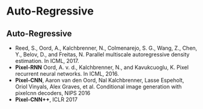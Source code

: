 # Auto-Regressive

## Auto-Regressive
- Reed, S., Oord, A., Kalchbrenner, N., Colmenarejo, S. G., Wang, Z., Chen, Y., Belov, D., and Freitas, N. Parallel multiscale autoregressive density estimation. In ICML, 2017.
- **Pixel-RNN** Oord, A. v. d., Kalchbrenner, N., and Kavukcuoglu, K. Pixel recurrent neural networks. In ICML, 2016.
- **Pixel-CNN**, Aaron van den Oord, Nal Kalchbrenner, Lasse Espeholt, Oriol Vinyals, Alex Graves, et al. Conditional
image generation with pixelcnn decoders, NIPS 2016
- **Pixel-CNN++**, ICLR 2017